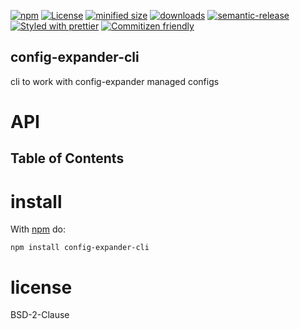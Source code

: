 [![npm](https://img.shields.io/npm/v/config-expander-cli.svg)](https://www.npmjs.com/package/config-expander-cli)
[![License](https://img.shields.io/badge/License-BSD%203--Clause-blue.svg)](https://opensource.org/licenses/BSD-3-Clause)
[![minified size](https://badgen.net/bundlephobia/min/config-expander-cli)](https://bundlephobia.com/result?p=config-expander-cli)
[![downloads](http://img.shields.io/npm/dm/config-expander-cli.svg?style=flat-square)](https://npmjs.org/package/config-expander-cli)
[![semantic-release](https://img.shields.io/badge/%20%20%F0%9F%93%A6%F0%9F%9A%80-semantic--release-e10079.svg)](https://github.com/arlac77/config-expander-cli.git)
[![Styled with prettier](https://img.shields.io/badge/styled_with-prettier-ff69b4.svg)](https://github.com/prettier/prettier)
[![Commitizen friendly](https://img.shields.io/badge/commitizen-friendly-brightgreen.svg)](http://commitizen.github.io/cz-cli/)

## config-expander-cli

cli to work with config-expander managed configs

# API

<!-- Generated by documentation.js. Update this documentation by updating the source code. -->

## Table of Contents

# install

With [npm](http://npmjs.org) do:

```shell
npm install config-expander-cli
```

# license

BSD-2-Clause
